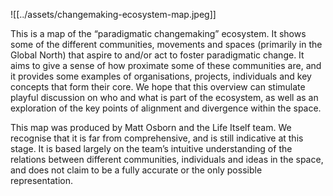 
![[../assets/changemaking-ecosystem-map.jpeg]]

This is a map of the “paradigmatic changemaking” ecosystem. It shows some of the different communities, movements and spaces (primarily in the Global North) that aspire to and/or act to foster paradigmatic change. It aims to give a sense of how proximate some of these communities are, and it provides some examples of organisations, projects, individuals and key concepts that form their core. We hope that this overview can stimulate playful discussion on who and what is part of the ecosystem, as well as an exploration of the key points of alignment and divergence within the space.  

This map was produced by Matt Osborn and the Life Itself team. We recognise that it is far from comprehensive, and is still indicative at this stage. It is based largely on the team’s intuitive understanding of the relations between different communities, individuals and ideas in the space, and does not claim to be a fully accurate or the only possible representation. 